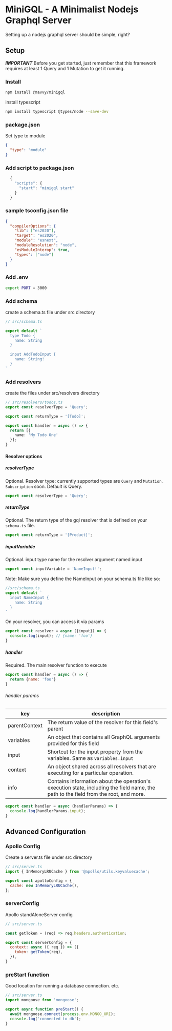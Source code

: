 # MiniGQL - A Minimalist Nodejs Graphql Server

Setting up a nodejs graphql server should be simple, right?

## Setup

***IMPORTANT***
Before you get started, just remember that this framework requires at least 1 Query and 1 Mutation to get it running.

### Install

```bash
npm install @mavvy/minigql
```

install typescript
```bash
npm install typescript @types/node --save-dev
```

### package.json

Set type to module
```json
{
  "type": "module"
}
```

### Add script to package.json
```javascript
  {
    "scripts": {
      "start": "minigql start"
    }
  }
```

### sample tsconfig.json file
```json
{
  "compilerOptions": {
    "lib": ["es2020"],
    "target": "es2020",
    "module": "esnext",
    "moduleResolution": "node",
    "esModuleInterop": true,
    "types": ["node"]
  }
}
```

### Add .env

```bash
export PORT = 3000
```

### Add schema

create a schema.ts file under src directory

```typescript
// src/schema.ts

export default `
  type Todo {
    name: String
  }

  input AddTodoInput {
    name: String!
  }
`

```

### Add resolvers

create the files under src/resolvers directory

```typescript
// src/resolvers/todos.ts
export const resolverType = 'Query';

export const returnType = '[Todo]';

export const handler = async () => {
  return [{
    name: 'My Todo One'
  }];
}
```

#### Resolver options

##### resolverType
Optional. Resolver type: currently supported types are `Query` and `Mutation`. `Subscription` soon. Default is Query.

```javascript
export const resolverType = 'Query';
```

##### returnType

Optional. The return type of the gql resolver that is defined on your `schema.ts` file.

```javascript
export const returnType = '[Product]';
```

##### inputVariable
Optional. input type name for the resolver argument named input

```javascript
export const inputVariable = 'NameInput!';
```
Note: Make sure you define the NameInput on your schema.ts file like so:
```javascript
//src/schema.ts
export default `
  input NameInput {
    name: String
  }
`
```
On your resolver, you can access it via params
```javascript
export const resolver = async ({input}) => {
  console.log(input); // {name: 'foo'}
}
```

##### handler

Required. The main resolver function to execute
```javascript
export const handler = async () => {
  return {name: 'foo'}
}
```
###### handler params
|key|description|
|---|-----------|
|parentContext|The return value of the resolver for this field's parent
|variables|An object that contains all GraphQL arguments provided for this field|
|input|Shortcut for the input property from the variables. Same as `variables.input`|
|context|An object shared across all resolvers that are executing for a particular operation. |
|info|Contains information about the operation's execution state, including the field name, the path to the field from the root, and more.|

```javascript
export const handler = async (handlerParams) => {
  console.log(handlerParams.input);
}
```
## Advanced Configuration

### Apollo Config

Create a server.ts file under src directory

```javascript
// src/server.ts
import { InMemoryLRUCache } from '@apollo/utils.keyvaluecache';

export const apolloConfig = {
  cache: new InMemoryLRUCache(),
};
```

### serverConfig

Apollo standAloneServer config

```javascript
// src/server.ts

const getToken = (req) => req.headers.authentication;

export const serverConfig = {
  context: async ({ req }) => ({
    token: getToken(req),
  }),
}
```

### preStart function
Good location for running a database connection. etc.

```javascript
// src/server.ts
import mongoose from 'mongoose';

export async function preStart() {
  await mongoose.connect(process.env.MONGO_URI);
  console.log('connected to db');
}
```

